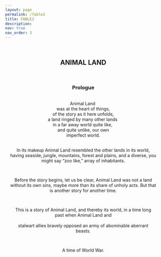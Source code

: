 ```yaml
---
layout: page
permalink: /fable2
title: FABLE2
description: 
nav: true
nav_order: 3
---
```


<div style="white-space: pre-wrap;text-align: center;">
<h2 style="text-align: center;">ANIMAL LAND</h2>
<h3 style="text-align: center;">Prologue</h3>
Animal Land 
was at the heart of things,
of the story as it here unfolds,
a land ringed by many other lands 
in a far away world quite like, 
and quite unlike, our own
imperfect world.

In its makeup
Animal Land resembled 
the other lands in its world,
having seaside, jungle, mountains, 
forest and plains, and a diverse, 
you might say “zoo like,” 
array of inhabitants.

Before the story
begins, let us be clear,
Animal Land was not a land
without its own sins, maybe more
than its share of unholy acts.
But that is another story
for another time.

This is a story 
of Animal Land, and 
thereby its world, in a time
long past when Animal Land and  
stalwart allies bravely opposed
an army of abominable 
aberrant beasts.

A time of World War.
</div>


